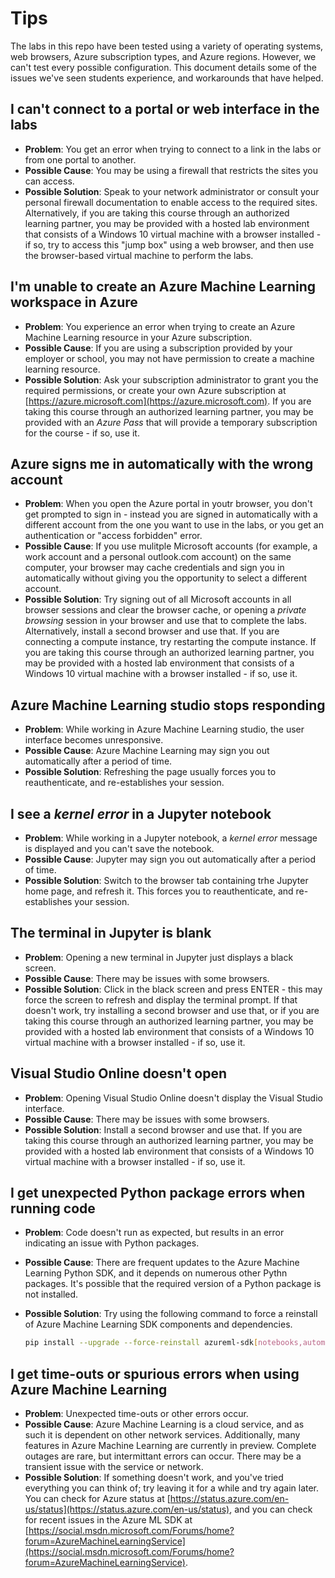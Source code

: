 # Tips

The labs in this repo have been tested using a variety of operating systems, web browsers, Azure subscription types, and Azure regions. However, we can't test every possible configuration. This document details some of the issues we've seen students experience, and workarounds that have helped.

## I can't connect to a portal or web interface in the labs

- **Problem**: You get an error when trying to connect to a link in the labs or from one portal to another.
- **Possible Cause**: You may be using a firewall that restricts the sites you can access.
- **Possible Solution**: Speak to your network administrator or consult your personal firewall documentation to enable access to the required sites. Alternatively, if you are taking this course through an authorized learning partner, you may be provided with a hosted lab environment that consists of a Windows 10 virtual machine with a browser installed - if so, try to access this "jump box" using a web browser, and then use the browser-based virtual machine to perform the labs.

## I'm unable to create an Azure Machine Learning workspace in Azure

- **Problem**: You experience an error when trying to create an Azure Machine Learning resource in your Azure subscription.
- **Possible Cause**: If you are using a subscription provided by your employer or school, you may not have permission to create a machine learning resource.
- **Possible Solution**: Ask your subscription administrator to grant you the required permissions, or create your own Azure subscription at [https://azure.microsoft.com](https://azure.microsoft.com). If you are taking this course through an authorized learning partner, you may be provided with an *Azure Pass* that will provide a temporary subscription for the course - if so, use it.

## Azure signs me in automatically with the wrong account

- **Problem**: When you open the Azure portal in youtr browser, you don't get prompted to sign in - instead you are signed in automatically with a different account from the one you want to use in the labs, or you get an authentication or "access forbidden" error.
- **Possible Cause**: If you use mulitple Microsoft accounts (for example, a work account and a personal outlook.com account) on the same computer, your browser may cache credentials and sign you in automatically without giving you the opportunity to select a different account.
- **Possible Solution**: Try signing out of all Microsoft accounts in all browser sessions and clear the browser cache, or opening a *private browsing* session in your browser and use that to complete the labs. Alternatively, install a second browser and use that. If you are connecting a compute instance, try restarting the compute instance. If you are taking this course through an authorized learning partner, you may be provided with a hosted lab environment that consists of a Windows 10 virtual machine with a browser installed - if so, use it.

## Azure Machine Learning studio stops responding

- **Problem**: While working in Azure Machine Learning studio, the user interface becomes unresponsive.
- **Possible Cause**: Azure Machine Learning may sign you out automatically after a period of time.
- **Possible Solution**: Refreshing the page usually forces you to reauthenticate, and re-establishes your session.

## I see a *kernel error* in a Jupyter notebook

- **Problem**: While working in a Jupyter notebook, a *kernel error* message is displayed and you can't save the notebook.
- **Possible Cause**: Jupyter may sign you out automatically after a period of time.
- **Possible Solution**: Switch to the browser tab containing trhe Jupyter home page, and refresh it. This forces you to reauthenticate, and re-establishes your session.

## The terminal in Jupyter is blank

- **Problem**: Opening a new terminal in Jupyter just displays a black screen.
- **Possible Cause**: There may be issues with some browsers.
- **Possible Solution**: Click in the black screen and press ENTER - this may force the screen to refresh and display the terminal prompt. If that doesn't work, try installing a second browser and use that, or if you are taking this course through an authorized learning partner, you may be provided with a hosted lab environment that consists of a Windows 10 virtual machine with a browser installed - if so, use it.

## Visual Studio Online doesn't open

- **Problem**: Opening Visual Studio Online doesn't display the Visual Studio interface.
- **Possible Cause**: There may be issues with some browsers.
- **Possible Solution**: Install a second browser and use that. If you are taking this course through an authorized learning partner, you may be provided with a hosted lab environment that consists of a Windows 10 virtual machine with a browser installed - if so, use it.

## I get unexpected Python package errors when running code

- **Problem**: Code doesn't run as expected, but results in an error indicating an issue with Python packages.
- **Possible Cause**: There are frequent updates to the Azure Machine Learning Python SDK, and it depends on numerous other Pythn packages. It's possible that the required version of a Python package is not installed.
- **Possible Solution**: Try using the following command to force a reinstall of Azure Machine Learning SDK components and dependencies.

    ```bash
    pip install --upgrade --force-reinstall azureml-sdk[notebooks,automl,explain]
    ```

## I get time-outs or spurious errors when using Azure Machine Learning

- **Problem**: Unexpected time-outs or other errors occur.
- **Possible Cause**: Azure Machine Learning is a cloud service, and as such it is dependent on other network services. Additionally, many features in Azure Machine Learning are currently in preview. Complete outages are rare, but intermittant errors can occur. There may be a transient issue with the service or network.
- **Possible Solution**: If something doesn't work, and you've tried everything you can think of; try leaving it for a while and try again later. You can check for Azure status at [https://status.azure.com/en-us/status](https://status.azure.com/en-us/status), and you can check for recent issues in the Azure ML SDK at [https://social.msdn.microsoft.com/Forums/home?forum=AzureMachineLearningService](https://social.msdn.microsoft.com/Forums/home?forum=AzureMachineLearningService).
